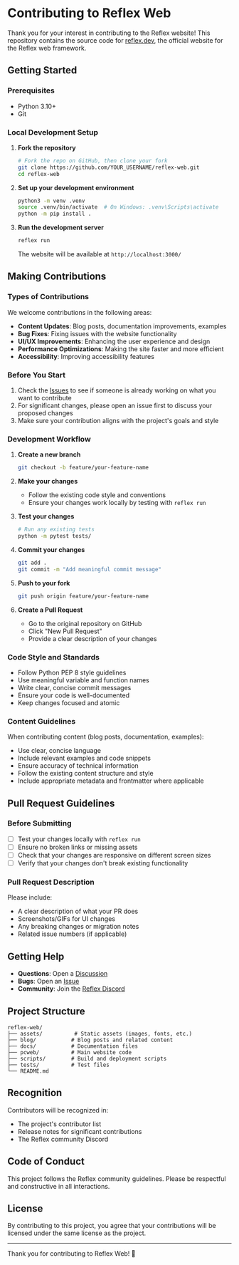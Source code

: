 # Contributing to Reflex Web

Thank you for your interest in contributing to the Reflex website! This repository contains the source code for [reflex.dev](https://reflex.dev), the official website for the Reflex web framework.

## Getting Started

### Prerequisites

- Python 3.10+
- Git

### Local Development Setup

1. **Fork the repository**
   ```bash
   # Fork the repo on GitHub, then clone your fork
   git clone https://github.com/YOUR_USERNAME/reflex-web.git
   cd reflex-web
   ```

2. **Set up your development environment**
   ```bash
   python3 -m venv .venv
   source .venv/bin/activate  # On Windows: .venv\Scripts\activate
   python -m pip install .
   ```

3. **Run the development server**
   ```bash
   reflex run
   ```
   
   The website will be available at `http://localhost:3000/`

## Making Contributions

### Types of Contributions

We welcome contributions in the following areas:

- **Content Updates**: Blog posts, documentation improvements, examples
- **Bug Fixes**: Fixing issues with the website functionality
- **UI/UX Improvements**: Enhancing the user experience and design
- **Performance Optimizations**: Making the site faster and more efficient
- **Accessibility**: Improving accessibility features

### Before You Start

1. Check the [Issues](https://github.com/reflex-dev/reflex-web/issues) to see if someone is already working on what you want to contribute
2. For significant changes, please open an issue first to discuss your proposed changes
3. Make sure your contribution aligns with the project's goals and style

### Development Workflow

1. **Create a new branch**
   ```bash
   git checkout -b feature/your-feature-name
   ```

2. **Make your changes**
   - Follow the existing code style and conventions
   - Ensure your changes work locally by testing with `reflex run`

3. **Test your changes**
   ```bash
   # Run any existing tests
   python -m pytest tests/
   ```

4. **Commit your changes**
   ```bash
   git add .
   git commit -m "Add meaningful commit message"
   ```

5. **Push to your fork**
   ```bash
   git push origin feature/your-feature-name
   ```

6. **Create a Pull Request**
   - Go to the original repository on GitHub
   - Click "New Pull Request"
   - Provide a clear description of your changes

### Code Style and Standards

- Follow Python PEP 8 style guidelines
- Use meaningful variable and function names
- Write clear, concise commit messages
- Ensure your code is well-documented
- Keep changes focused and atomic

### Content Guidelines

When contributing content (blog posts, documentation, examples):

- Use clear, concise language
- Include relevant examples and code snippets
- Ensure accuracy of technical information
- Follow the existing content structure and style
- Include appropriate metadata and frontmatter where applicable

## Pull Request Guidelines

### Before Submitting

- [ ] Test your changes locally with `reflex run`
- [ ] Ensure no broken links or missing assets
- [ ] Check that your changes are responsive on different screen sizes
- [ ] Verify that your changes don't break existing functionality

### Pull Request Description

Please include:

- A clear description of what your PR does
- Screenshots/GIFs for UI changes
- Any breaking changes or migration notes
- Related issue numbers (if applicable)

## Getting Help

- **Questions**: Open a [Discussion](https://github.com/reflex-dev/reflex-web/discussions)
- **Bugs**: Open an [Issue](https://github.com/reflex-dev/reflex-web/issues)
- **Community**: Join the [Reflex Discord](https://discord.gg/T5WSbC2YtQ)

## Project Structure

```
reflex-web/
├── assets/          # Static assets (images, fonts, etc.)
├── blog/           # Blog posts and related content
├── docs/           # Documentation files
├── pcweb/          # Main website code
├── scripts/        # Build and deployment scripts
├── tests/          # Test files
└── README.md
```

## Recognition

Contributors will be recognized in:
- The project's contributor list
- Release notes for significant contributions
- The Reflex community Discord

## Code of Conduct

This project follows the Reflex community guidelines. Please be respectful and constructive in all interactions.

## License

By contributing to this project, you agree that your contributions will be licensed under the same license as the project.

---

Thank you for contributing to Reflex Web! 🚀